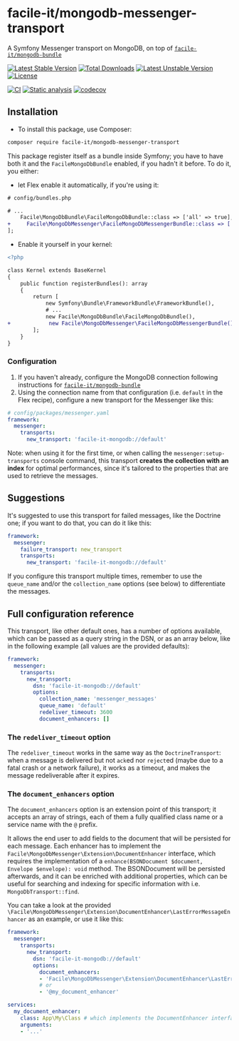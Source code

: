 # facile-it/mongodb-messenger-transport
A Symfony Messenger transport on MongoDB, on top of [`facile-it/mongodb-bundle`](https://github.com/facile-it/mongodb-bundle/)

[![Latest Stable Version](https://poser.pugx.org/facile-it/mongodb-messenger-transport/v)](//packagist.org/packages/facile-it/mongodb-messenger-transport)
[![Total Downloads](https://poser.pugx.org/facile-it/mongodb-messenger-transport/downloads)](//packagist.org/packages/facile-it/mongodb-messenger-transport)
[![Latest Unstable Version](https://poser.pugx.org/facile-it/mongodb-messenger-transport/v/unstable)](//packagist.org/packages/facile-it/mongodb-messenger-transport)
[![License](https://poser.pugx.org/facile-it/mongodb-messenger-transport/license)](//packagist.org/packages/facile-it/mongodb-messenger-transport)

[![CI](https://github.com/facile-it/mongodb-messenger-transport/actions/workflows/ci.yaml/badge.svg)](https://github.com/facile-it/mongodb-messenger-transport/actions/workflows/ci.yaml)
[![Static analysis](https://github.com/facile-it/mongodb-messenger-transport/actions/workflows/static-analysis.yaml/badge.svg)](https://github.com/facile-it/mongodb-messenger-transport/actions/workflows/static-analysis.yaml)
[![codecov](https://codecov.io/gh/facile-it/mongodb-messenger-transport/branch/master/graph/badge.svg)](https://codecov.io/gh/facile-it/mongodb-messenger-transport)

## Installation
 * To install this package, use Composer:
```bash
composer require facile-it/mongodb-messenger-transport
```
This package register itself as a bundle inside Symfony; you have to have both it and the `FacileMongoDbBundle` enabled, if you hadn't it before.
To do it, you either: 
 * let Flex enable it automatically, if you're using it:
```diff
# config/bundles.php

# ...
    Facile\MongoDbBundle\FacileMongoDbBundle::class => ['all' => true],
+     Facile\MongoDbMessenger\FacileMongoDbMessengerBundle::class => ['all' => true],
];
```
 * Enable it yourself in your kernel:
```diff
<?php

class Kernel extends BaseKernel
{
    public function registerBundles(): array
    {
        return [
            new Symfony\Bundle\FrameworkBundle\FrameworkBundle(),
            # ...
            new Facile\MongoDbBundle\FacileMongoDbBundle(),
+            new Facile\MongoDbMessenger\FacileMongoDbMessengerBundle(),
        ];
    }
}
```

### Configuration
1. If you haven't already, configure the MongoDB connection following instructions for [`facile-it/mongodb-bundle`](https://github.com/facile-it/mongodb-bundle/blob/master/README.MD#configuration)
2. Using the connection name from that configuration (i.e. `default` in the Flex recipe), configure a new transport for the Messenger like this:
```yaml
# config/packages/messenger.yaml
framework:
  messenger:
    transports:
      new_transport: 'facile-it-mongodb://default'
```

Note: when using it for the first time, or when calling the `messenger:setup-transports` console command, this transport **creates the collection with an index** for optimal performances, since it's tailored to the properties that are used to retrieve the messages. 

## Suggestions
It's suggested to use this transport for failed messages, like the Doctrine one; if you want to do that, you can do it like this:
```yaml
framework:
  messenger:
    failure_transport: new_transport
    transports:
      new_transport: 'facile-it-mongodb://default'
```
If you configure this transport multiple times, remember to use the `queue_name` and/or the `collection_name` options (see below) to differentiate the messages.

## Full configuration reference
This transport, like other default ones, has a number of options available, which can be passed as a query string in the DSN, or as an array below, like in the following example (all values are the provided defaults):
```yaml
framework:
  messenger:
    transports:
      new_transport: 
        dsn: 'facile-it-mongodb://default'
        options:
          collection_name: 'messenger_messages'
          queue_name: 'default'
          redeliver_timeout: 3600
          document_enhancers: [] 
```

### The `redeliver_timeout` option
The `redeliver_timeout` works in the same way as the `DoctrineTransport`: when a message is delivered but not `ack`ed nor `reject`ed (maybe due to a fatal crash or a network failure), it works as a timeout, and makes the message redeliverable after it expires.

### The `document_enhancers` option
The `document_enhancers` option is an extension point of this transport; it accepts an array of strings, each of them a fully qualified class name or a service name with the `@` prefix.

It allows the end user to add fields to the document that will be persisted for each message. Each enhancer has to implement the `Facile\MongoDbMessenger\Extension\DocumentEnhancer` interface, which requires the implementation of a `enhance(BSONDocument $document, Envelope $envelope): void` method. The BSONDocument will be persisted afterwards, and it can be enriched with additional properties, which can be useful for searching and indexing for specific information with i.e. `MongoDbTransport::find`.

You can take a look at the provided `\Facile\MongoDbMessenger\Extension\DocumentEnhancer\LastErrorMessageEnhancer` as an example, or use it like this:
```yaml
framework:
  messenger:
    transports:
      new_transport: 
        dsn: 'facile-it-mongodb://default'
        options:
          document_enhancers:
          - 'Facile\MongoDbMessenger\Extension\DocumentEnhancer\LastErrorMessageEnhancer'
          # or
          - '@my_document_enhancer'

services:
  my_document_enhancer:
    class: App\My\Class # which implements the DocumentEnhancer interface
    arguments:
    - '...'
```
